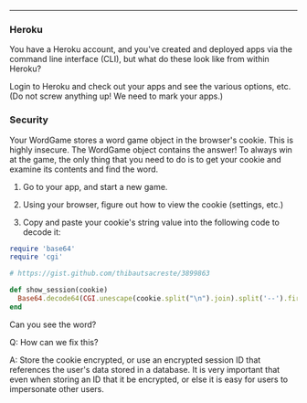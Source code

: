 -------------

### Heroku
You have a Heroku account, and you've created and deployed apps via the command line interface (CLI), but what do these look like from within Heroku?

Login to Heroku and check out your apps and see the various options, etc. (Do not screw anything up!  We need to mark your apps.)

### Security

Your WordGame stores a word game object in the browser's cookie.  This is highly insecure.  The WordGame object contains the answer!  To always win at the game, the only thing that you need to do is to get your cookie and examine its contents and find the word.

1. Go to your app, and start a new game.

1. Using your browser, figure out how to view the cookie (settings, etc.)

1. Copy and paste your cookie's string value into the following code to decode it:

```ruby
require 'base64'
require 'cgi'

# https://gist.github.com/thibautsacreste/3899863

def show_session(cookie)
  Base64.decode64(CGI.unescape(cookie.split("\n").join).split('--').first)    
end
```

Can you see the word?  

Q: How can we fix this?  

A: Store the cookie encrypted, or use an encrypted session ID that references the user's data stored in a database.  It is very important that even when storing an ID that it be encrypted, or else it is easy for users to impersonate other users.




